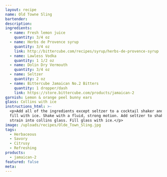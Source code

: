 ```yaml
---
layout: recipe
name: Old Towne Sling
bartender:
description:
ingredients:
  - name: Fresh lemon juice
    quantity: 3/4 oz
  - name: Herbs de Provence syrup
    quantity: 3/4 oz
    link: http://bittercube.com/recipes/syrup/herbs-de-provence-syrup
  - name: Lawless Vodka
    quantity: 1 1/2 oz
  - name: Dolin Dry Vermouth
    quantity: 3/4 oz
  - name: Seltzer
    quantity: 2 oz
  - name: Bittercube Jamaican No.2 Bitters
    quantity: 1 dropper/dash
    link: https://store.bittercube.com/products/jamaican-2
garnish: Lemon & orange peel bunny ears
glass: Collins with ice
instructions_html: >-
  <p>Add all of the ingredients except seltzer to a cocktail shaker and then
  fill with ice. Shake with a fluid, strong motion. Add seltzer to shaker and
  strain into collins glass. Fill glass with ice.</p>
image: /uploads/recipes/Olde_Town_Sling.jpg
tags:
  - Herbaceous
  - Savory
  - Citrusy
  - Refreshing
products:
  - jamaican-2
featured: false
meta:
---
```



